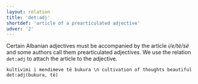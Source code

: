 ```yaml
---
layout: relation
title: 'det:adj'
shortdef: 'article of a prearticulated adjective'
udver: '2'
---
```


Certain Albanian adjectives must be accompanied by the article _i/e/të/së_ and some authors call them
prearticulated adjectives. We use the relation `det:adj` to attach the article to the adjective.

~~~ sdparse
kultivimi i mendimeve të bukura \n cultivation of thoughts beautiful
det:adj(bukura, të)
~~~

<!-- Interlanguage links updated Po 11. listopadu 2024, 20:10:49 CET -->

